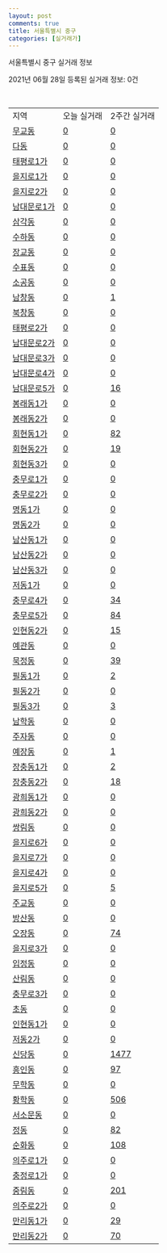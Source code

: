 ```yaml
---
layout: post
comments: true
title: 서울특별시 중구
categories: [실거래가]
---
```


서울특별시 중구 실거래 정보

2021년 06월 28일 등록된 실거래 정보: 0건

<script type="text/javascript">
  google.charts.load('current', {'packages':['corechart']});
  google.charts.setOnLoadCallback(drawChart);

  function drawChart() {
    var data = google.visualization.arrayToDataTable([['거래일', '매매', '전월세', '전매'], ['20-06', 17, 21, 0], ['20-07', 147, 250, 1], ['20-08', 76, 172, 2], ['20-09', 56, 178, 0], ['20-10', 73, 178, 0], ['20-11', 78, 164, 2], ['20-12', 86, 188, 2], ['21-01', 68, 182, 3], ['21-02', 61, 180, 0], ['21-03', 51, 180, 0], ['21-04', 57, 184, 2], ['21-05', 65, 144, 1], ['21-06', 15, 81, 0]]);

    var options = {
      title: '최근 유형별 거래량 추이',
      legend: { position: 'bottom' }
    };

    var chart = new google.visualization.LineChart(document.getElementById('columnchart_material'));
    chart.draw(data, (options));
  }
</script>

<div id="columnchart_material" style="width: 100%; margin-left: -35px"></div>
<br>
<table class="sortable">
  <tr>
    <td>지역</td>
    <td>오늘 실거래</td>
    <td>2주간 실거래</td>
  </tr>

  
  <tr class="item">
    <td><a href="1114010100.html">무교동</a></td>
    <td><a href="1114010100.html">0</a></td>
    <td><a href="1114010100.html">0</a></td>
  </tr>
    

  <tr class="item">
    <td><a href="1114010200.html">다동</a></td>
    <td><a href="1114010200.html">0</a></td>
    <td><a href="1114010200.html">0</a></td>
  </tr>
    

  <tr class="item">
    <td><a href="1114010300.html">태평로1가</a></td>
    <td><a href="1114010300.html">0</a></td>
    <td><a href="1114010300.html">0</a></td>
  </tr>
    

  <tr class="item">
    <td><a href="1114010400.html">을지로1가</a></td>
    <td><a href="1114010400.html">0</a></td>
    <td><a href="1114010400.html">0</a></td>
  </tr>
    

  <tr class="item">
    <td><a href="1114010500.html">을지로2가</a></td>
    <td><a href="1114010500.html">0</a></td>
    <td><a href="1114010500.html">0</a></td>
  </tr>
    

  <tr class="item">
    <td><a href="1114010600.html">남대문로1가</a></td>
    <td><a href="1114010600.html">0</a></td>
    <td><a href="1114010600.html">0</a></td>
  </tr>
    

  <tr class="item">
    <td><a href="1114010700.html">삼각동</a></td>
    <td><a href="1114010700.html">0</a></td>
    <td><a href="1114010700.html">0</a></td>
  </tr>
    

  <tr class="item">
    <td><a href="1114010800.html">수하동</a></td>
    <td><a href="1114010800.html">0</a></td>
    <td><a href="1114010800.html">0</a></td>
  </tr>
    

  <tr class="item">
    <td><a href="1114010900.html">장교동</a></td>
    <td><a href="1114010900.html">0</a></td>
    <td><a href="1114010900.html">0</a></td>
  </tr>
    

  <tr class="item">
    <td><a href="1114011000.html">수표동</a></td>
    <td><a href="1114011000.html">0</a></td>
    <td><a href="1114011000.html">0</a></td>
  </tr>
    

  <tr class="item">
    <td><a href="1114011100.html">소공동</a></td>
    <td><a href="1114011100.html">0</a></td>
    <td><a href="1114011100.html">0</a></td>
  </tr>
    

  <tr class="item">
    <td><a href="1114011200.html">남창동</a></td>
    <td><a href="1114011200.html">0</a></td>
    <td><a href="1114011200.html">1</a></td>
  </tr>
    

  <tr class="item">
    <td><a href="1114011300.html">북창동</a></td>
    <td><a href="1114011300.html">0</a></td>
    <td><a href="1114011300.html">0</a></td>
  </tr>
    

  <tr class="item">
    <td><a href="1114011400.html">태평로2가</a></td>
    <td><a href="1114011400.html">0</a></td>
    <td><a href="1114011400.html">0</a></td>
  </tr>
    

  <tr class="item">
    <td><a href="1114011500.html">남대문로2가</a></td>
    <td><a href="1114011500.html">0</a></td>
    <td><a href="1114011500.html">0</a></td>
  </tr>
    

  <tr class="item">
    <td><a href="1114011600.html">남대문로3가</a></td>
    <td><a href="1114011600.html">0</a></td>
    <td><a href="1114011600.html">0</a></td>
  </tr>
    

  <tr class="item">
    <td><a href="1114011700.html">남대문로4가</a></td>
    <td><a href="1114011700.html">0</a></td>
    <td><a href="1114011700.html">0</a></td>
  </tr>
    

  <tr class="item">
    <td><a href="1114011800.html">남대문로5가</a></td>
    <td><a href="1114011800.html">0</a></td>
    <td><a href="1114011800.html">16</a></td>
  </tr>
    

  <tr class="item">
    <td><a href="1114011900.html">봉래동1가</a></td>
    <td><a href="1114011900.html">0</a></td>
    <td><a href="1114011900.html">0</a></td>
  </tr>
    

  <tr class="item">
    <td><a href="1114012000.html">봉래동2가</a></td>
    <td><a href="1114012000.html">0</a></td>
    <td><a href="1114012000.html">0</a></td>
  </tr>
    

  <tr class="item">
    <td><a href="1114012100.html">회현동1가</a></td>
    <td><a href="1114012100.html">0</a></td>
    <td><a href="1114012100.html">82</a></td>
  </tr>
    

  <tr class="item">
    <td><a href="1114012200.html">회현동2가</a></td>
    <td><a href="1114012200.html">0</a></td>
    <td><a href="1114012200.html">19</a></td>
  </tr>
    

  <tr class="item">
    <td><a href="1114012300.html">회현동3가</a></td>
    <td><a href="1114012300.html">0</a></td>
    <td><a href="1114012300.html">0</a></td>
  </tr>
    

  <tr class="item">
    <td><a href="1114012400.html">충무로1가</a></td>
    <td><a href="1114012400.html">0</a></td>
    <td><a href="1114012400.html">0</a></td>
  </tr>
    

  <tr class="item">
    <td><a href="1114012500.html">충무로2가</a></td>
    <td><a href="1114012500.html">0</a></td>
    <td><a href="1114012500.html">0</a></td>
  </tr>
    

  <tr class="item">
    <td><a href="1114012600.html">명동1가</a></td>
    <td><a href="1114012600.html">0</a></td>
    <td><a href="1114012600.html">0</a></td>
  </tr>
    

  <tr class="item">
    <td><a href="1114012700.html">명동2가</a></td>
    <td><a href="1114012700.html">0</a></td>
    <td><a href="1114012700.html">0</a></td>
  </tr>
    

  <tr class="item">
    <td><a href="1114012800.html">남산동1가</a></td>
    <td><a href="1114012800.html">0</a></td>
    <td><a href="1114012800.html">0</a></td>
  </tr>
    

  <tr class="item">
    <td><a href="1114012900.html">남산동2가</a></td>
    <td><a href="1114012900.html">0</a></td>
    <td><a href="1114012900.html">0</a></td>
  </tr>
    

  <tr class="item">
    <td><a href="1114013000.html">남산동3가</a></td>
    <td><a href="1114013000.html">0</a></td>
    <td><a href="1114013000.html">0</a></td>
  </tr>
    

  <tr class="item">
    <td><a href="1114013100.html">저동1가</a></td>
    <td><a href="1114013100.html">0</a></td>
    <td><a href="1114013100.html">0</a></td>
  </tr>
    

  <tr class="item">
    <td><a href="1114013200.html">충무로4가</a></td>
    <td><a href="1114013200.html">0</a></td>
    <td><a href="1114013200.html">34</a></td>
  </tr>
    

  <tr class="item">
    <td><a href="1114013300.html">충무로5가</a></td>
    <td><a href="1114013300.html">0</a></td>
    <td><a href="1114013300.html">84</a></td>
  </tr>
    

  <tr class="item">
    <td><a href="1114013400.html">인현동2가</a></td>
    <td><a href="1114013400.html">0</a></td>
    <td><a href="1114013400.html">15</a></td>
  </tr>
    

  <tr class="item">
    <td><a href="1114013500.html">예관동</a></td>
    <td><a href="1114013500.html">0</a></td>
    <td><a href="1114013500.html">0</a></td>
  </tr>
    

  <tr class="item">
    <td><a href="1114013600.html">묵정동</a></td>
    <td><a href="1114013600.html">0</a></td>
    <td><a href="1114013600.html">39</a></td>
  </tr>
    

  <tr class="item">
    <td><a href="1114013700.html">필동1가</a></td>
    <td><a href="1114013700.html">0</a></td>
    <td><a href="1114013700.html">2</a></td>
  </tr>
    

  <tr class="item">
    <td><a href="1114013800.html">필동2가</a></td>
    <td><a href="1114013800.html">0</a></td>
    <td><a href="1114013800.html">0</a></td>
  </tr>
    

  <tr class="item">
    <td><a href="1114013900.html">필동3가</a></td>
    <td><a href="1114013900.html">0</a></td>
    <td><a href="1114013900.html">3</a></td>
  </tr>
    

  <tr class="item">
    <td><a href="1114014000.html">남학동</a></td>
    <td><a href="1114014000.html">0</a></td>
    <td><a href="1114014000.html">0</a></td>
  </tr>
    

  <tr class="item">
    <td><a href="1114014100.html">주자동</a></td>
    <td><a href="1114014100.html">0</a></td>
    <td><a href="1114014100.html">0</a></td>
  </tr>
    

  <tr class="item">
    <td><a href="1114014200.html">예장동</a></td>
    <td><a href="1114014200.html">0</a></td>
    <td><a href="1114014200.html">1</a></td>
  </tr>
    

  <tr class="item">
    <td><a href="1114014300.html">장충동1가</a></td>
    <td><a href="1114014300.html">0</a></td>
    <td><a href="1114014300.html">2</a></td>
  </tr>
    

  <tr class="item">
    <td><a href="1114014400.html">장충동2가</a></td>
    <td><a href="1114014400.html">0</a></td>
    <td><a href="1114014400.html">18</a></td>
  </tr>
    

  <tr class="item">
    <td><a href="1114014500.html">광희동1가</a></td>
    <td><a href="1114014500.html">0</a></td>
    <td><a href="1114014500.html">0</a></td>
  </tr>
    

  <tr class="item">
    <td><a href="1114014600.html">광희동2가</a></td>
    <td><a href="1114014600.html">0</a></td>
    <td><a href="1114014600.html">0</a></td>
  </tr>
    

  <tr class="item">
    <td><a href="1114014700.html">쌍림동</a></td>
    <td><a href="1114014700.html">0</a></td>
    <td><a href="1114014700.html">0</a></td>
  </tr>
    

  <tr class="item">
    <td><a href="1114014800.html">을지로6가</a></td>
    <td><a href="1114014800.html">0</a></td>
    <td><a href="1114014800.html">0</a></td>
  </tr>
    

  <tr class="item">
    <td><a href="1114014900.html">을지로7가</a></td>
    <td><a href="1114014900.html">0</a></td>
    <td><a href="1114014900.html">0</a></td>
  </tr>
    

  <tr class="item">
    <td><a href="1114015000.html">을지로4가</a></td>
    <td><a href="1114015000.html">0</a></td>
    <td><a href="1114015000.html">0</a></td>
  </tr>
    

  <tr class="item">
    <td><a href="1114015100.html">을지로5가</a></td>
    <td><a href="1114015100.html">0</a></td>
    <td><a href="1114015100.html">5</a></td>
  </tr>
    

  <tr class="item">
    <td><a href="1114015200.html">주교동</a></td>
    <td><a href="1114015200.html">0</a></td>
    <td><a href="1114015200.html">0</a></td>
  </tr>
    

  <tr class="item">
    <td><a href="1114015300.html">방산동</a></td>
    <td><a href="1114015300.html">0</a></td>
    <td><a href="1114015300.html">0</a></td>
  </tr>
    

  <tr class="item">
    <td><a href="1114015400.html">오장동</a></td>
    <td><a href="1114015400.html">0</a></td>
    <td><a href="1114015400.html">74</a></td>
  </tr>
    

  <tr class="item">
    <td><a href="1114015500.html">을지로3가</a></td>
    <td><a href="1114015500.html">0</a></td>
    <td><a href="1114015500.html">0</a></td>
  </tr>
    

  <tr class="item">
    <td><a href="1114015600.html">입정동</a></td>
    <td><a href="1114015600.html">0</a></td>
    <td><a href="1114015600.html">0</a></td>
  </tr>
    

  <tr class="item">
    <td><a href="1114015700.html">산림동</a></td>
    <td><a href="1114015700.html">0</a></td>
    <td><a href="1114015700.html">0</a></td>
  </tr>
    

  <tr class="item">
    <td><a href="1114015800.html">충무로3가</a></td>
    <td><a href="1114015800.html">0</a></td>
    <td><a href="1114015800.html">0</a></td>
  </tr>
    

  <tr class="item">
    <td><a href="1114015900.html">초동</a></td>
    <td><a href="1114015900.html">0</a></td>
    <td><a href="1114015900.html">0</a></td>
  </tr>
    

  <tr class="item">
    <td><a href="1114016000.html">인현동1가</a></td>
    <td><a href="1114016000.html">0</a></td>
    <td><a href="1114016000.html">0</a></td>
  </tr>
    

  <tr class="item">
    <td><a href="1114016100.html">저동2가</a></td>
    <td><a href="1114016100.html">0</a></td>
    <td><a href="1114016100.html">0</a></td>
  </tr>
    

  <tr class="item">
    <td><a href="1114016200.html">신당동</a></td>
    <td><a href="1114016200.html">0</a></td>
    <td><a href="1114016200.html">1477</a></td>
  </tr>
    

  <tr class="item">
    <td><a href="1114016300.html">흥인동</a></td>
    <td><a href="1114016300.html">0</a></td>
    <td><a href="1114016300.html">97</a></td>
  </tr>
    

  <tr class="item">
    <td><a href="1114016400.html">무학동</a></td>
    <td><a href="1114016400.html">0</a></td>
    <td><a href="1114016400.html">0</a></td>
  </tr>
    

  <tr class="item">
    <td><a href="1114016500.html">황학동</a></td>
    <td><a href="1114016500.html">0</a></td>
    <td><a href="1114016500.html">506</a></td>
  </tr>
    

  <tr class="item">
    <td><a href="1114016600.html">서소문동</a></td>
    <td><a href="1114016600.html">0</a></td>
    <td><a href="1114016600.html">0</a></td>
  </tr>
    

  <tr class="item">
    <td><a href="1114016700.html">정동</a></td>
    <td><a href="1114016700.html">0</a></td>
    <td><a href="1114016700.html">82</a></td>
  </tr>
    

  <tr class="item">
    <td><a href="1114016800.html">순화동</a></td>
    <td><a href="1114016800.html">0</a></td>
    <td><a href="1114016800.html">108</a></td>
  </tr>
    

  <tr class="item">
    <td><a href="1114016900.html">의주로1가</a></td>
    <td><a href="1114016900.html">0</a></td>
    <td><a href="1114016900.html">0</a></td>
  </tr>
    

  <tr class="item">
    <td><a href="1114017000.html">충정로1가</a></td>
    <td><a href="1114017000.html">0</a></td>
    <td><a href="1114017000.html">0</a></td>
  </tr>
    

  <tr class="item">
    <td><a href="1114017100.html">중림동</a></td>
    <td><a href="1114017100.html">0</a></td>
    <td><a href="1114017100.html">201</a></td>
  </tr>
    

  <tr class="item">
    <td><a href="1114017200.html">의주로2가</a></td>
    <td><a href="1114017200.html">0</a></td>
    <td><a href="1114017200.html">0</a></td>
  </tr>
    

  <tr class="item">
    <td><a href="1114017300.html">만리동1가</a></td>
    <td><a href="1114017300.html">0</a></td>
    <td><a href="1114017300.html">29</a></td>
  </tr>
    

  <tr class="item">
    <td><a href="1114017400.html">만리동2가</a></td>
    <td><a href="1114017400.html">0</a></td>
    <td><a href="1114017400.html">70</a></td>
  </tr>
    


</table>


    